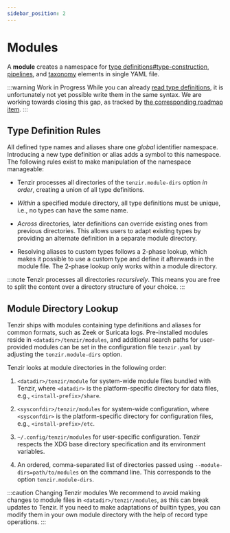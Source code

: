 ```yaml
---
sidebar_position: 2
---
```


# Modules

A **module** creates a namespace for [type
definitions#type-construction](type-system.md),
[pipelines](../language/pipelines.md), and [taxonomy](taxonomies.md)
elements in single YAML file.

:::warning Work in Progress
While you can already [read type definitions](../use/introspect/README.md),
it is unfortunately not yet possible write them in the same syntax. We are
working towards closing this gap, as tracked by [the corresponding roadmap
item](https://github.com/tenzir/public-roadmap/issues/15).
:::

## Type Definition Rules

All defined type names and aliases share one *global* identifier namespace.
Introducing a new type definition or alias adds a symbol to this namespace. The
following rules exist to make manipulation of the namespace manageable:

- Tenzir processes all directories of the `tenzir.module-dirs` option *in
  order*, creating a union of all type definitions.

- *Within* a specified module directory, all type definitions must be unique,
  i.e., no types can have the same name.

- *Across* directories, later definitions can override existing ones from
  previous directories. This allows users to adapt existing types by providing
  an alternate definition in a separate module directory.

- Resolving aliases to custom types follows a 2-phase lookup, which makes it
  possible to use a custom type and define it afterwards in the module file.
  The 2-phase lookup only works within a module directory.

:::note
Tenzir processes all directories *recursively*. This means you are free to split
the content over a directory structure of your choice.
:::

## Module Directory Lookup

Tenzir ships with modules containing type definitions and aliases for common
formats, such as Zeek or Suricata logs. Pre-installed modules reside in
`<datadir>/tenzir/modules`, and additional search paths for user-provided
modules can be set in the configuration file `tenzir.yaml` by adjusting the
`tenzir.module-dirs` option.

Tenzir looks at module directories in the following order:

1. `<datadir>/tenzir/module` for system-wide module files bundled with Tenzir,
   where `<datadir>` is the platform-specific directory for data files, e.g.,
   `<install-prefix>/share`.

2. `<sysconfdir>/tenzir/modules` for system-wide configuration, where
   `<sysconfdir>` is the platform-specific directory for configuration files,
   e.g., `<install-prefix>/etc`.

3. `~/.config/tenzir/modules` for user-specific configuration. Tenzir respects
   the XDG base directory specification and its environment variables.

4. An ordered, comma-separated list of directories passed using
   `--module-dirs=path/to/modules` on the command line. This corresponds to the
   option `tenzir.module-dirs`.

:::caution Changing Tenzir modules
We recommend to avoid making changes to module files in
`<datadir>/tenzir/modules`, as this can break updates to Tenzir. If you need to
make adaptations of builtin types, you can modify them in your own module
directory with the help of record type operations.
:::
